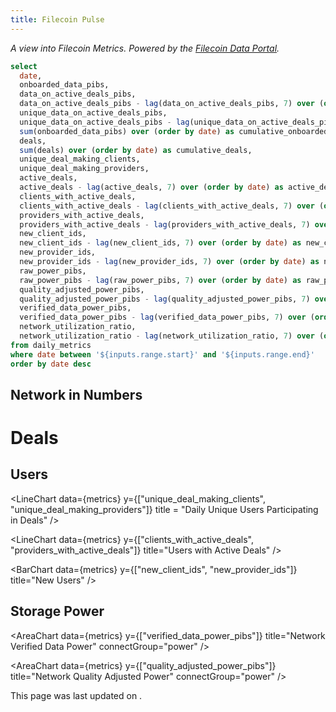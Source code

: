 ```yaml
---
title: Filecoin Pulse
---
```


_A view into Filecoin Metrics. Powered by the [Filecoin Data Portal](https://github.com/davidgasquez/filecoin-data-portal/)._

<DateRange
  name=range
  start=2020-09-01
/>

```sql metrics
select
  date,
  onboarded_data_pibs,
  data_on_active_deals_pibs,
  data_on_active_deals_pibs - lag(data_on_active_deals_pibs, 7) over (order by date) as data_on_active_deals_pibs_7_day_ago,
  unique_data_on_active_deals_pibs,
  unique_data_on_active_deals_pibs - lag(unique_data_on_active_deals_pibs, 7) over (order by date) as unique_data_on_active_deals_pibs_7_day_ago,
  sum(onboarded_data_pibs) over (order by date) as cumulative_onboarded_data_pibs,
  deals,
  sum(deals) over (order by date) as cumulative_deals,
  unique_deal_making_clients,
  unique_deal_making_providers,
  active_deals,
  active_deals - lag(active_deals, 7) over (order by date) as active_deals_7_day_ago,
  clients_with_active_deals,
  clients_with_active_deals - lag(clients_with_active_deals, 7) over (order by date) as clients_with_active_deals_7_day_ago,
  providers_with_active_deals,
  providers_with_active_deals - lag(providers_with_active_deals, 7) over (order by date) as providers_with_active_deals_7_day_ago,
  new_client_ids,
  new_client_ids - lag(new_client_ids, 7) over (order by date) as new_client_ids_7_day_ago,
  new_provider_ids,
  new_provider_ids - lag(new_provider_ids, 7) over (order by date) as new_provider_ids_7_day_ago,
  raw_power_pibs,
  raw_power_pibs - lag(raw_power_pibs, 7) over (order by date) as raw_power_pibs_7_day_ago,
  quality_adjusted_power_pibs,
  quality_adjusted_power_pibs - lag(quality_adjusted_power_pibs, 7) over (order by date) as quality_adjusted_power_pibs_7_day_ago,
  verified_data_power_pibs,
  verified_data_power_pibs - lag(verified_data_power_pibs, 7) over (order by date) as verified_data_power_pibs_7_day_ago,
  network_utilization_ratio,
  network_utilization_ratio - lag(network_utilization_ratio, 7) over (order by date) as network_utilization_ratio_7_day_ago
from daily_metrics
where date between '${inputs.range.start}' and '${inputs.range.end}'
order by date desc
```

## Network in Numbers

<Grid cols=3>

<BigValue
  title="Data on Active Deals"
  data={metrics}
  value=data_on_active_deals_pibs
  comparison=data_on_active_deals_pibs_7_day_ago
  comparisonTitle="from last week"
  fmt='#,##0 Pi\B\s'
/>

<BigValue
  title="Unique Data on Active Deals"
  data={metrics}
  value=unique_data_on_active_deals_pibs
  comparison=unique_data_on_active_deals_pibs_7_day_ago
  comparisonTitle="from last week"
  fmt='#,##0 Pi\B\s'
/>

<BigValue
  title="Active Deals"
  data={metrics}
  value=active_deals
  comparison=active_deals_7_day_ago
  comparisonTitle="from last week"
/>

<BigValue
  title="Clients with Active Deals"
  data={metrics}
  value=clients_with_active_deals
  comparison=clients_with_active_deals_7_day_ago
  comparisonTitle="from last week"
/>

<BigValue
  title="Providers with Active Deals"
  data={metrics}
  value=providers_with_active_deals
  comparison=providers_with_active_deals_7_day_ago
  comparisonTitle="from last week"
/>

<BigValue
  title="Raw Power"
  data={metrics}
  value=raw_power_pibs
  comparison=raw_power_pibs_7_day_ago
  comparisonTitle="from last week"
  fmt='#,##0 Pi\B\s'
/>

<BigValue
  title="Quality Adjusted Power"
  data={metrics}
  value=quality_adjusted_power_pibs
  comparison=quality_adjusted_power_pibs_7_day_ago
  comparisonTitle="from last week"
  fmt='#,##0 Pi\B\s'
/>

<BigValue
  title="Verified Data Power"
  data={metrics}
  value=verified_data_power_pibs
  comparison=verified_data_power_pibs_7_day_ago
  comparisonTitle="from last week"
  fmt='#,##0 Pi\B\s'
/>

<BigValue
  title="Network Utilization"
  data={metrics}
  value=network_utilization_ratio
  comparison=network_utilization_ratio_7_day_ago
  comparisonTitle="from last week"
  fmt='00.0%'
/>

</Grid>

# Deals

<LineChart
  data={metrics}
  y=onboarded_data_pibs
  y2=cumulative_onboarded_data_pibs
  title="Daily Onboarded Data"
  connectGroup="deals"
/>

<LineChart
  data={metrics}
  y=deals
  y2=cumulative_deals
  title="Daily New Deals"
  connectGroup="deals"
/>

<Tabs>
  <Tab label="Data on Active Deals">
    <AreaChart
      data={metrics}
      y=data_on_active_deals_pibs
      y2=active_deals
    />
  </Tab>
  <Tab label="Active Deals">
    <AreaChart
      data={metrics}
      y=active_deals
    />
  </Tab>
</Tabs>

## Users

<LineChart
  data={metrics}
  y={["unique_deal_making_clients", "unique_deal_making_providers"]}
  title = "Daily Unique Users Participating in Deals"
/>

<LineChart
  data={metrics}
  y={["clients_with_active_deals", "providers_with_active_deals"]}
  title="Users with Active Deals"
/>

<BarChart
  data={metrics}
  y={["new_client_ids", "new_provider_ids"]}
  title="New Users"
/>

## Storage Power

<Grid cols=3>

<AreaChart
  data={metrics}
  y="raw_power_pibs"
  title="Network Raw Power"
  connectGroup="power"
/>

<AreaChart
  data={metrics}
  y={["verified_data_power_pibs"]}
  title="Network Verified Data Power"
  connectGroup="power"
/>

<AreaChart
  data={metrics}
  y={["quality_adjusted_power_pibs"]}
  title="Network Quality Adjusted Power"
  connectGroup="power"
/>

</Grid>

<AreaChart
  data={metrics}
  y="network_utilization_ratio"
  title="Network Utilization"
/>

This page was last updated on <Value data = {metrics} column = date row=0 />.
